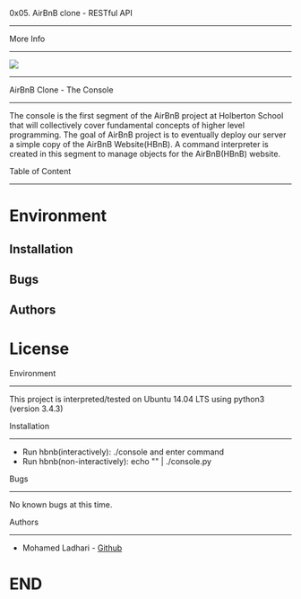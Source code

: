 0x05. AirBnB clone - RESTful API
_______________________________________________________________________________________________________________________________________________________________

More Info
_______________________________________________________________________________________________________________________________________________________________

![](https://lh3.googleusercontent.com/JWL9zhxgQSHDQWARCoQ4puIEyhXWFDI_--8mZJV9QGkomvoFQayrH-thSE2De2imDriEnQ=s160)

_______________________________________________________________________________________________________________________________________________________________

AirBnB Clone - The Console
_______________________________________________________________________________________________________________________________________________________________

The console is the first segment of the AirBnB project at Holberton School that will collectively cover fundamental concepts of higher level programming. The goal of AirBnB project is to eventually deploy our server a simple copy of the AirBnB Website(HBnB). A command interpreter is created in this segment to manage objects for the AirBnB(HBnB) website.

Table of Content
_______________________________________________________________________________________________________________________________________________________________
# Environment
## Installation
## Bugs
## Authors
# License

Environment
_______________________________________________________________________________________________________________________________________________________________

This project is interpreted/tested on Ubuntu 14.04 LTS using python3 (version 3.4.3)

Installation
_______________________________________________________________________________________________________________________________________________________________
* Run hbnb(interactively): ./console and enter command
* Run hbnb(non-interactively): echo "<command>" | ./console.py

Bugs
_______________________________________________________________________________________________________________________________________________________________
No known bugs at this time.

Authors
_______________________________________________________________________________________________________________________________________________________________
* Mohamed Ladhari - [Github](https://github.com/m5235?tab=repositories)

# END
